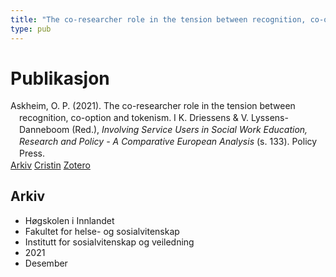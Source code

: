 ```yaml
---
title: "The co-researcher role in the tension between recognition, co-option and tokenism."
type: pub
---
```

<h1>Publikasjon</h1>
<article id="csl-bib-container-D3CCVQCM" class="csl-bib-container">
  <div class="csl-bib-body" style="line-height: 1.35; padding-left: 1em; text-indent:-1em;">
  <div class="csl-entry">Askheim, O. P. (2021). The co-researcher role in the tension between recognition, co-option and tokenism. I K. Driessens &amp; V. Lyssens-Danneboom (Red.), <i>Involving Service Users in Social Work Education, Research and Policy - A Comparative European Analysis</i> (s. 133). Policy Press.</div>
</div>
  <div class="csl-bib-buttons">
    <a href="#taxonomy-article-D3CCVQCM" class="csl-bib-button">Arkiv</a>
    <a href="https://app.cristin.no/results/show.jsf?id=1969974" alt="Cristin URL" class="csl-bib-button">Cristin</a>
    <a href="http://zotero.org/groups/5022929/items/D3CCVQCM" alt="Zotero URL" class="csl-bib-button">Zotero</a>
  </div>
  <div id="csl-bib-meta-container-D3CCVQCM"></div>
</article>
<div id="csl-bib-meta-D3CCVQCM" class="csl-bib-meta">
  <article id="taxonomy-article-D3CCVQCM" class="taxonomy-article">
    <h1>Arkiv</h1>
    <ul>
      <li>Høgskolen i Innlandet</li>
      <li>Fakultet for helse- og sosialvitenskap</li>
      <li>Institutt for sosialvitenskap og veiledning</li>
      <li>2021</li>
      <li>Desember</li>
    </ul>
  </article>
</div>
